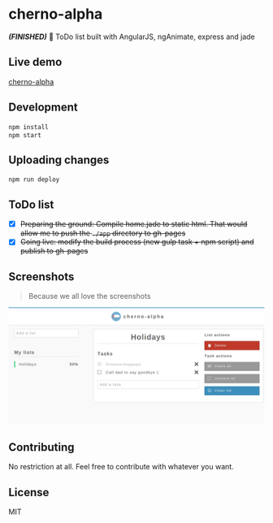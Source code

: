 # cherno-alpha

***(FINISHED)*** :elephant: ToDo list built with AngularJS, ngAnimate, express and jade

## Live demo

[cherno-alpha](http://durancristhian.github.io/cherno-alpha)

## Development

```
npm install
npm start
```

## Uploading changes

```
npm run deploy
```

## ToDo list

- [X] ~~Preparing the ground: Compile home.jade to static html. That would allow me to push the ```./app``` directory to gh-pages~~
- [X] ~~Going live: modify the build process (new gulp task + npm script) and publish to gh-pages~~

## Screenshots

> Because we all love the screenshots

![cherno-alpha](https://raw.githubusercontent.com/durancristhian/cherno-alpha/master/screenshots/cherno-alpha.png)

## Contributing

No restriction at all. Feel free to contribute with whatever you want.

## License

MIT